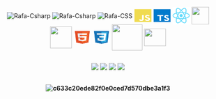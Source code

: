 
  
  <div style="display: inline_block" align="center"><br>
  <img  align="center" alt="Rafa-Csharp" height="100" width="110" src="https://icongr.am/devicon/nodejs-plain-wordmark.svg?size=128&color=26d94a" />
  <img align="center" alt="Rafa-Csharp" height="50" width="40"src="https://icongr.am/devicon/express-original.svg?size=128&color=ffffff">
  <img align="center" alt="Rafa-CSS" height="40" width="50" src="https://cdn.icon-icons.com/icons2/2107/PNG/512/file_type_light_prisma_icon_130444.png" />
    
  <img align="center" alt="Rafa-Js" height="30" width="40" src="https://raw.githubusercontent.com/devicons/devicon/master/icons/javascript/javascript-plain.svg">
  <img align="center" alt="Rafa-Ts" height="30" width="40" src="https://raw.githubusercontent.com/devicons/devicon/master/icons/typescript/typescript-plain.svg">
   
  <img align="center"  height="40" width="40" src="https://raw.githubusercontent.com/devicons/devicon/master/icons/react/react-original.svg">
  <img align="center"  height="40" width="40" src="https://cdn.jsdelivr.net/gh/devicons/devicon/icons/nextjs/nextjs-line.svg" />
  <img align="center"  height="50" width="50" src="https://mui.com/static/logo.png" />
    
  <img align="center"  height="30" width="40" src="https://raw.githubusercontent.com/devicons/devicon/master/icons/html5/html5-original.svg">
  <img align="center"  height="30" width="40" src="https://raw.githubusercontent.com/devicons/devicon/master/icons/css3/css3-original.svg">

  <img align="center" height="60" width="70" src="https://icongr.am/devicon/mysql-original-wordmark.svg?size=128&color=currentColor" />
  <img align="center" height="40" width="50" src="https://icongr.am/devicon/gitlab-original.svg?size=128&color=currentColor" />
</div>
  
  ##
  
  <div align="center"> 
    <a href="" target="_blank"><img src="https://img.shields.io/badge/-LinkedIn-%230077B5?style=for-the-badge&logo=linkedin&logoColor=white" target="_blank"></a> 
    <a href = "mailto:pauloh8755@gmail.com"><img src="https://img.shields.io/badge/-Gmail-%23333?style=for-the-badge&logo=gmail&logoColor=white" target="_blank"></a>
    <a href="" target="_blank"><img src="https://img.shields.io/badge/-Instagram-%23E4405F?style=for-the-badge&logo=instagram&logoColor=white" target="_blank"></a>
    <a href="" target="_blank"><img src="https://img.shields.io/badge/Discord-7289DA?style=for-the-badge&logo=discord&logoColor=white" target="_blank"></a> 
</div>
  
  ##
 
 <h4 align="center">
 
![c633c20ede82f0e0ced7d570dbe3a1f3](https://giffiles.alphacoders.com/104/10474.gif)


